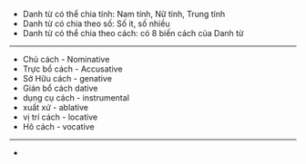 - Danh từ có thể chia tính: Nam tính, Nữ tính, Trung tính
- Danh từ có chia theo số: Số it, số nhiều
- Danh từ có thể chia theo cách: có 8 biến cách của Danh từ
- ---
- Chủ cách - Nominative
- Trực bổ cách - Accusative
- Sở Hữu cách - genative
- Gián bổ cách dative
- dụng cụ cách - instrumental
- xuất xứ - ablative
- vị trí cách - locative
- Hô cách - vocative
- ---
-